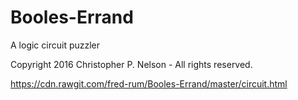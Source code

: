# Booles-Errand
A logic circuit puzzler

Copyright 2016 Christopher P. Nelson - All rights reserved.

https://cdn.rawgit.com/fred-rum/Booles-Errand/master/circuit.html
